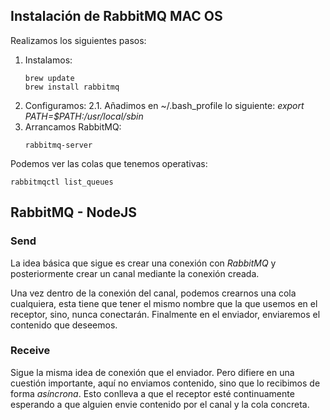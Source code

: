 ## Instalación de RabbitMQ MAC OS

Realizamos los siguientes pasos:
1. Instalamos:
    ~~~
    brew update
    brew install rabbitmq
    ~~~
2. Configuramos:
    2.1. Añadimos en ~/.bash_profile lo siguiente: *export PATH=$PATH:/usr/local/sbin*
3. Arrancamos RabbitMQ:
    ~~~
    rabbitmq-server
    ~~~

Podemos ver las colas que tenemos operativas:
~~~
rabbitmqctl list_queues
~~~

## RabbitMQ - NodeJS

### Send

La idea básica que sigue es crear una conexión con *RabbitMQ* y posteriormente crear un canal mediante la conexión creada.

Una vez dentro de la conexión del canal, podemos crearnos una cola cualquiera, esta tiene que tener el mismo nombre que la que usemos en el receptor, sino, nunca conectarán. Finalmente en el enviador, enviaremos el contenido que deseemos.

### Receive

Sigue la misma idea de conexión que el enviador. Pero difiere en una cuestión importante, aquí no enviamos contenido, sino que lo recibimos de forma *asíncrona*. Esto conlleva a que el receptor esté continuamente esperando a que alguien envie contenido por el canal y la cola concreta.